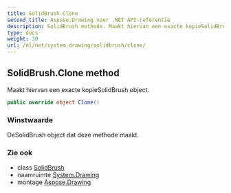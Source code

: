 ```yaml
---
title: SolidBrush.Clone
second_title: Aspose.Drawing voor .NET API-referentie
description: SolidBrush methode. Maakt hiervan een exacte kopieSolidBrush object.
type: docs
weight: 30
url: /nl/net/system.drawing/solidbrush/clone/
---
```

## SolidBrush.Clone method

Maakt hiervan een exacte kopieSolidBrush object.

```csharp
public override object Clone()
```

### Winstwaarde

DeSolidBrush object dat deze methode maakt.

### Zie ook

* class [SolidBrush](../)
* naamruimte [System.Drawing](../../solidbrush/)
* montage [Aspose.Drawing](../../../)



